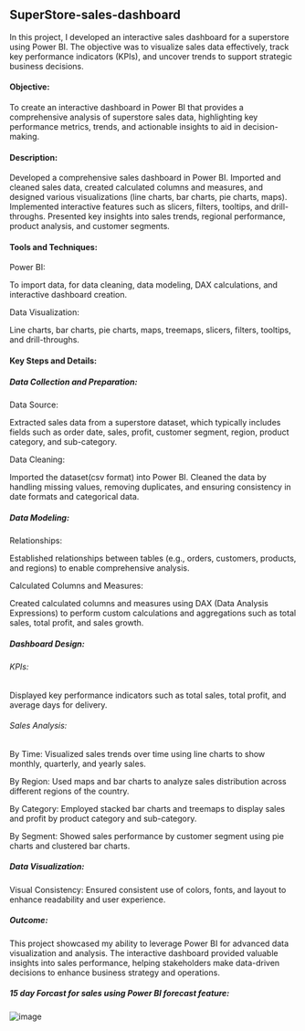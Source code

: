## SuperStore-sales-dashboard
In this project, I developed an interactive sales dashboard for a superstore using Power BI. The objective was to visualize sales data effectively, track key performance indicators (KPIs), and uncover trends to support strategic business decisions.

#### Objective: 

To create an interactive dashboard in Power BI that provides a comprehensive analysis of superstore sales data, highlighting key performance metrics, trends, and actionable insights to aid in decision-making.

#### Description:

Developed a comprehensive sales dashboard in Power BI. Imported and cleaned sales data, created calculated columns and measures, and designed various visualizations (line charts, bar charts, pie charts, maps). Implemented interactive features such as slicers, filters, tooltips, and drill-throughs. Presented key insights into sales trends, regional performance, product analysis, and customer segments.

#### Tools and Techniques:

Power BI: 

To import data, for data cleaning, data modeling, DAX calculations, and interactive dashboard creation.

Data Visualization: 

Line charts, bar charts, pie charts, maps, treemaps, slicers, filters, tooltips, and drill-throughs.

#### Key Steps and Details:
##### Data Collection and Preparation:

Data Source: 

Extracted sales data from a superstore dataset, which typically includes fields such as order date, sales, profit, customer segment, region, product category, and sub-category.

Data Cleaning:

Imported the dataset(csv format) into Power BI.
Cleaned the data by handling missing values, removing duplicates, and ensuring consistency in date formats and categorical data.

##### Data Modeling:

Relationships: 

Established relationships between tables (e.g., orders, customers, products, and regions) to enable comprehensive analysis.

Calculated Columns and Measures: 

Created calculated columns and measures using DAX (Data Analysis Expressions) to perform custom calculations and aggregations such as total sales, total profit, and sales growth.

##### Dashboard Design:

###### KPIs: 

Displayed key performance indicators such as total sales, total profit, and average days for delivery. 

###### Sales Analysis:

By Time: Visualized sales trends over time using line charts to show monthly, quarterly, and yearly sales.

By Region: Used maps and bar charts to analyze sales distribution across different regions of the country.

By Category: Employed stacked bar charts and treemaps to display sales and profit by product category and sub-category.

By Segment: Showed sales performance by customer segment using pie charts and clustered bar charts.

##### Data Visualization:

Visual Consistency: Ensured consistent use of colors, fonts, and layout to enhance readability and user experience.

##### Outcome:

This project showcased my ability to leverage Power BI for advanced data visualization and analysis. The interactive dashboard provided valuable insights into sales performance, helping stakeholders make data-driven decisions to enhance business strategy and operations.

##### 15 day Forcast for sales using Power BI forecast feature:

![image](https://github.com/MDSoleh/-MDSoleh-SuperStore-sales-dashboard/assets/99492800/9c0df3f4-dae7-4207-8f3d-1a2ba1a8176b)
